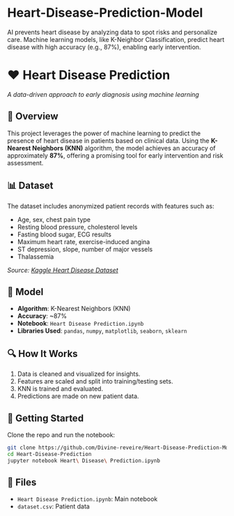# Heart-Disease-Prediction-Model
AI prevents heart disease by analyzing data to spot risks and personalize care. Machine learning models, like K-Neighbor Classification, predict heart disease with high accuracy (e.g., 87%), enabling early intervention.

# ❤️ Heart Disease Prediction  
*A data-driven approach to early diagnosis using machine learning*

## 🧠 Overview  
This project leverages the power of machine learning to predict the presence of heart disease in patients based on clinical data. Using the **K-Nearest Neighbors (KNN)** algorithm, the model achieves an accuracy of approximately **87%**, offering a promising tool for early intervention and risk assessment.

## 📊 Dataset  
The dataset includes anonymized patient records with features such as:
- Age, sex, chest pain type
- Resting blood pressure, cholesterol levels
- Fasting blood sugar, ECG results
- Maximum heart rate, exercise-induced angina
- ST depression, slope, number of major vessels
- Thalassemia

_Source: [Kaggle Heart Disease Dataset](https://www.kaggle.com/datasets)_

## 🧪 Model  
- **Algorithm**: K-Nearest Neighbors (KNN)
- **Accuracy**: ~87%
- **Notebook**: `Heart Disease Prediction.ipynb`
- **Libraries Used**: `pandas`, `numpy`, `matplotlib`, `seaborn`, `sklearn`

## 🔍 How It Works  
1. Data is cleaned and visualized for insights.
2. Features are scaled and split into training/testing sets.
3. KNN is trained and evaluated.
4. Predictions are made on new patient data.

## 🚀 Getting Started  
Clone the repo and run the notebook:

```bash
git clone https://github.com/Divine-reveire/Heart-Disease-Prediction-Model.git
cd Heart-Disease-Prediction
jupyter notebook Heart\ Disease\ Prediction.ipynb
```

## 📁 Files  
- `Heart Disease Prediction.ipynb`: Main notebook
- `dataset.csv`: Patient data
  
